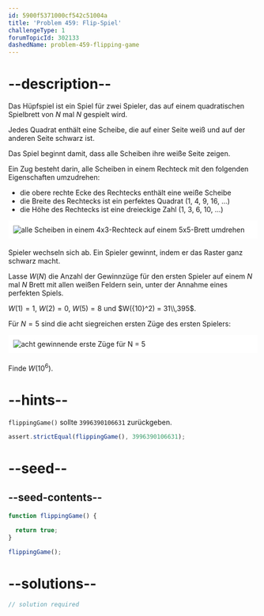 ```yaml
---
id: 5900f5371000cf542c51004a
title: 'Problem 459: Flip-Spiel'
challengeType: 1
forumTopicId: 302133
dashedName: problem-459-flipping-game
---
```


# --description--

Das Hüpfspiel ist ein Spiel für zwei Spieler, das auf einem quadratischen Spielbrett von $N$ mal $N$ gespielt wird.

Jedes Quadrat enthält eine Scheibe, die auf einer Seite weiß und auf der anderen Seite schwarz ist.

Das Spiel beginnt damit, dass alle Scheiben ihre weiße Seite zeigen.

Ein Zug besteht darin, alle Scheiben in einem Rechteck mit den folgenden Eigenschaften umzudrehen:

- die obere rechte Ecke des Rechtecks enthält eine weiße Scheibe
- die Breite des Rechtecks ist ein perfektes Quadrat (1, 4, 9, 16, ...)
- die Höhe des Rechtecks ist eine dreieckige Zahl (1, 3, 6, 10, ...)

<img alt="alle Scheiben in einem 4x3-Rechteck auf einem 5x5-Brett umdrehen" src="https://cdn.freecodecamp.org/curriculum/project-euler/flipping-game-1.png" style="background-color: white; padding: 10px; display: block; margin-right: auto; margin-left: auto; margin-bottom: 1.2rem;" />

Spieler wechseln sich ab. Ein Spieler gewinnt, indem er das Raster ganz schwarz macht.

Lasse $W(N)$ die Anzahl der Gewinnzüge für den ersten Spieler auf einem $N$ mal $N$ Brett mit allen weißen Feldern sein, unter der Annahme eines perfekten Spiels.

$W(1) = 1$, $W(2) = 0$, $W(5) = 8$ und $W({10}^2) = 31\\,395$.

Für $N = 5$ sind die acht siegreichen ersten Züge des ersten Spielers:

<img alt="acht gewinnende erste Züge für N = 5" src="https://cdn.freecodecamp.org/curriculum/project-euler/flipping-game-2.png" style="background-color: white; padding: 10px; display: block; margin-right: auto; margin-left: auto; margin-bottom: 1.2rem;" />

Finde $W({10}^6)$.

# --hints--

`flippingGame()` sollte `3996390106631` zurückgeben.

```js
assert.strictEqual(flippingGame(), 3996390106631);
```

# --seed--

## --seed-contents--

```js
function flippingGame() {

  return true;
}

flippingGame();
```

# --solutions--

```js
// solution required
```
